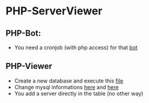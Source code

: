# PHP-ServerViewer

## PHP-Bot:
- You need a cronjob (with php access) for that [bot](https://github.com/Bara20/PHP-ServerViewer/tree/master/bot)

## PHP-Viewer
- Create a new database and execute this [file](https://github.com/Bara20/PHP-ServerViewer/blob/master/sql/servers.sql)
- Change mysql informations [here](https://github.com/Bara20/PHP-ServerViewer/blob/master/bot/viewer.class.php#L7) and [here](https://github.com/Bara20/PHP-ServerViewer/blob/master/_config.php#L5-L9)
- You add a server directly in the table (no other way)
